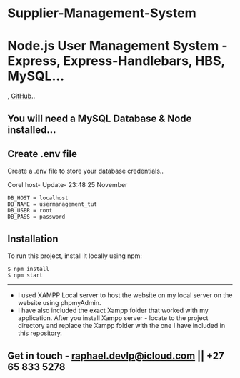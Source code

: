 ﻿# Supplier-Management-System
# Node.js User Management System - Express, Express-Handlebars, HBS, MySQL...


,
[GitHub](https://github.com/Raphael-devlpr)..

##  You will need a MySQL Database & Node installed...




## Create .env file
Create a .env file to store your database credentials..


 Corel host- Update- 23:48 25 November 
```
DB_HOST = localhost
DB_NAME = usermanagement_tut
DB_USER = root
DB_PASS = password
```

## Installation
To run this project, install it locally using npm:

```
$ npm install
$ npm start
```
---------------------------------------------------------------------------------------
* I used XAMPP Local server to host the website on my local server on the website using phpmyAdmin. 
* I have also included the exact Xampp folder that worked with my application. After you install Xampp server - locate to the project directory and replace the Xampp folder with the one I have included in this repository. 

## Get in touch - raphael.devlp@icloud.com || +27 65 833 5278


